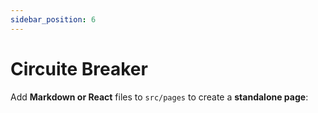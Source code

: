 ```yaml
---
sidebar_position: 6
---
```


# Circuite Breaker

Add **Markdown or React** files to `src/pages` to create a **standalone page**:
